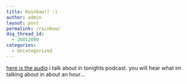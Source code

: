 ```yaml
---
title: Rainbow!! :)
author: admin
layout: post
permalink: /rainbow/
dsq_thread_id:
  - 26012080
categories:
  - Uncategorized
---
```

[here is the audio][1] i talk about in tonights podcast. you will hear what im talking about in about an hour&#8230;

 [1]: http://209.97.203.81/podcast/rainbowwav.wav